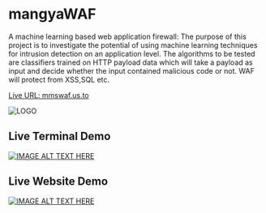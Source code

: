 # mangyaWAF
A machine learning based web application firewall: The purpose of this project is to investigate the potential of using machine learning techniques for intrusion detection on an application level. The algorithms to be tested are classifiers trained on HTTP payload data which will take a payload as input and decide whether the input contained malicious code or not. WAF will protect from XSS,SQL etc.


[Live URL: mmswaf.us.to](http://mmswaf.us.to/)

![LOGO](https://trello-attachments.s3.amazonaws.com/5ece025bcb3b518bfaadb7d8/5ece025bcb3b518bfaadb808/8469567a22c4df75184512f8aed585a2/mmflogo.PNG)

## Live Terminal Demo


[![IMAGE ALT TEXT HERE](https://img.youtube.com/vi/6K6BYlsK4TQ/0.jpg)](https://www.youtube.com/watch?v=6K6BYlsK4TQ)


## Live Website Demo


[![IMAGE ALT TEXT HERE](https://img.youtube.com/vi/ScP6AzHBWHM/0.jpg)](https://www.youtube.com/watch?v=ScP6AzHBWHM)

